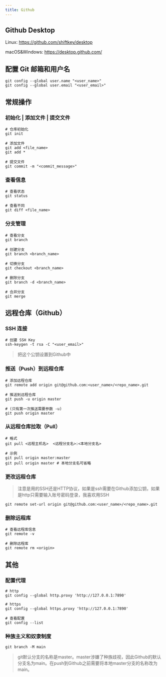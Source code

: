 ```yaml
---
title: Github
---
```


## Github Desktop

Linux: https://github.com/shiftkey/desktop

macOS&Windows: https://desktop.github.com/

## 配置 Git 邮箱和用户名

```{shell}
git config --global user.name "<user_name>"
git config --global user.email "<user_email>"
```

## 常规操作

### 初始化 | 添加文件 | 提交文件

```{shell}
# 仓库初始化
git init

# 添加文件
git add <file_name>
git add *

# 提交文件
git commit -m "<commit_message>"
```

### 查看信息

```shell
# 查看状态
git status

# 查看不同
git diff <file_name>
```

### 分支管理

```shell
# 查看分支
git branch

# 创建分支
git branch <branch_name>

# 切换分支
git checkout <branch_name>

# 删除分支
git branch -d <branch_name>

# 合并分支
git merge
```

## 远程仓库（Github）

### SSH 连接

```shell
# 创建 SSH Key
ssh-keygen -t rsa -C "<user_email>"
```

> 把这个公钥设置到Github中

### 推送（Push）到远程仓库

```shell
# 添加远程仓库
git remote add origin git@github.com:<user_name>/<repo_name>.git

# 推送到远程仓库
git push -u origin master

# (只有第一次推送需要参数 -u)
git push origin master
```

### 从远程仓库拉取（Pull）
```shell
# 格式
git pull <远程主机名>  <远程分支名>:<本地分支名>

# 示例
git pull origin master:master
git pull origin master # 本地分支名可省略
```

### 更改远程仓库

> 注意是用的SSH还是HTTP协议，如果是ssh需要在Github添加公钥，如果是http只需要输入账号密码登录，我喜欢用SSH

```shell
git remote set-url origin git@github.com:<user_name>/<repo_name>.git
```

### 删除远程库

```shell
# 查看远程库信息
git remote -v

# 删除远程库
git remote rm <origin>
```

## 其他

### 配置代理

```shell
# http
git config --global http.proxy 'http://127.0.0.1:7890'

# https
git config --global https.proxy 'http://127.0.0.1:7890'

# 查看配置
git config --list
```

### 种族主义和奴隶制度

```shell
git branch -M main
```

> git默认分支的名称是master。master涉嫌了种族歧视，因此Github的默认分支名为main。在push到Github之前需要将本地master分支的名称改为main。
